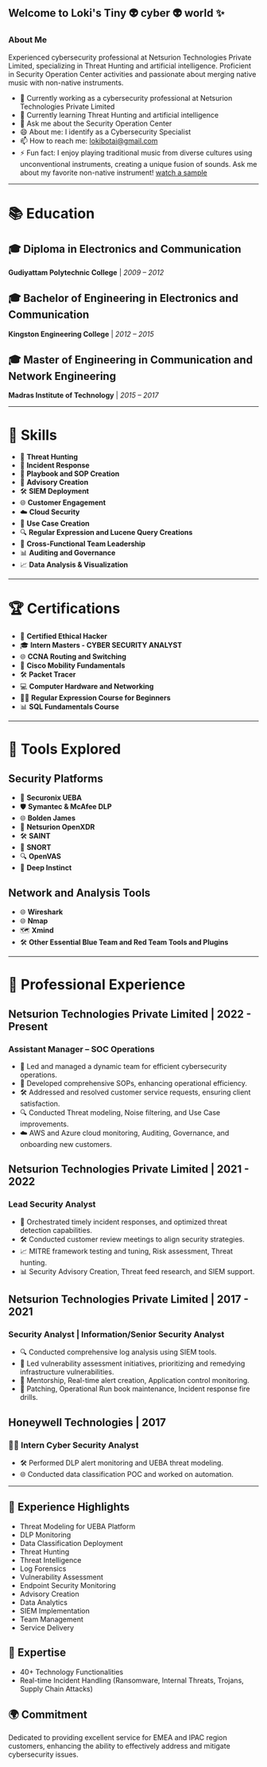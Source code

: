 ## Welcome to Loki's Tiny 👽 cyber 👽 world ✨

### About Me
Experienced cybersecurity professional at Netsurion Technologies Private Limited, specializing in Threat Hunting and artificial intelligence. Proficient in Security Operation Center activities and passionate about merging native music with non-native instruments.

- 🔭 Currently working as a cybersecurity professional at Netsurion Technologies Private Limited
- 🌱 Currently learning Threat Hunting and artificial intelligence
- 💬 Ask me about the Security Operation Center
- 😄 About me: I identify as a Cybersecurity Specialist
- 📫 How to reach me: lokibotai@gmail.com
- ⚡ Fun fact: I enjoy playing traditional music from diverse cultures using unconventional instruments, creating a unique fusion of sounds. Ask me about my favorite non-native instrument! [watch a sample](https://youtu.be/MnWnMGLim2M?si=TaykWIrrVmMJFsRn)
---
# 📚 Education

## 🎓 Diploma in Electronics and Communication
**Gudiyattam Polytechnic College** | *2009 – 2012*

## 🎓 Bachelor of Engineering in Electronics and Communication
**Kingston Engineering College** | *2012 – 2015*

## 🎓 Master of Engineering in Communication and Network Engineering
**Madras Institute of Technology** | *2015 – 2017*

---
# 💼 Skills

- 🎯 **Threat Hunting**
- 🚨 **Incident Response**
- 📘 **Playbook and SOP Creation**
- 📝 **Advisory Creation**
- 🛠️ **SIEM Deployment**
- 🌐 **Customer Engagement**
- ☁️ **Cloud Security**
- 🧩 **Use Case Creation**
- 🔍 **Regular Expression and Lucene Query Creations**
- 👥 **Cross-Functional Team Leadership**
- 📊 **Auditing and Governance**
- 📈 **Data Analysis & Visualization**
---
# 🏆 Certifications

- 📜 **Certified Ethical Hacker**
- 🎓 **Intern Masters - CYBER SECURITY ANALYST**
- 🌐 **CCNA Routing and Switching**
- 📡 **Cisco Mobility Fundamentals**
- 🛠️ **Packet Tracer**
- 💻 **Computer Hardware and Networking**
- 🧑‍🏫 **Regular Expression Course for Beginners**
- 📊 **SQL Fundamentals Course**
---
# 🔧 Tools Explored

## Security Platforms
- 🔐 **Securonix UEBA**
- 🛡️ **Symantec & McAfee DLP**
- 🌐 **Bolden James**
- 🚀 **Netsurion OpenXDR**
- 🛠️ **SAINT**
- 🐍 **SNORT**
- 🔍 **OpenVAS**
- 🚀 **Deep Instinct**

## Network and Analysis Tools
- 🌐 **Wireshark**
- 🌐 **Nmap**
- 🗺️ **Xmind**
- 🛠️ **Other Essential Blue Team and Red Team Tools and Plugins**
---
# 💼 Professional Experience

## **Netsurion Technologies Private Limited | 2022 - Present**
### Assistant Manager – SOC Operations

- 🚀 Led and managed a dynamic team for efficient cybersecurity operations.
- 📘 Developed comprehensive SOPs, enhancing operational efficiency.
- 🛠️ Addressed and resolved customer service requests, ensuring client satisfaction.
- 🔍 Conducted Threat modeling, Noise filtering, and Use Case improvements.
- ☁️ AWS and Azure cloud monitoring, Auditing, Governance, and onboarding new customers.

## **Netsurion Technologies Private Limited | 2021 - 2022**
### Lead Security Analyst

- 🚀 Orchestrated timely incident responses, and optimized threat detection capabilities.
- 🛠️ Conducted customer review meetings to align security strategies.
- 📈 MITRE framework testing and tuning, Risk assessment, Threat hunting.
- 📊 Security Advisory Creation, Threat feed research, and SIEM support.

## **Netsurion Technologies Private Limited | 2017 - 2021**
### Security Analyst | Information/Senior Security Analyst

- 🔍 Conducted comprehensive log analysis using SIEM tools.
- 🎯 Led vulnerability assessment initiatives, prioritizing and remedying infrastructure vulnerabilities.
- 🤝 Mentorship, Real-time alert creation, Application control monitoring.
- 🔄 Patching, Operational Run book maintenance, Incident response fire drills.

## **Honeywell Technologies | 2017**
### 👨‍💻 Intern Cyber Security Analyst

- 🛠️ Performed DLP alert monitoring and UEBA threat modeling.
- 🌐 Conducted data classification POC and worked on automation.

---
## 💼 Experience Highlights

- Threat Modeling for UEBA Platform
- DLP Monitoring
- Data Classification Deployment
- Threat Hunting
- Threat Intelligence
- Log Forensics
- Vulnerability Assessment
- Endpoint Security Monitoring
- Advisory Creation
- Data Analytics
- SIEM Implementation
- Team Management
- Service Delivery

## 🚀 Expertise

- 40+ Technology Functionalities
- Real-time Incident Handling (Ransomware, Internal Threats, Trojans, Supply Chain Attacks)

## 🌍 Commitment

Dedicated to providing excellent service for EMEA and IPAC region customers, enhancing the ability to effectively address and mitigate cybersecurity issues.
